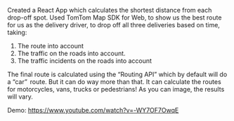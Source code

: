 Created a React App which calculates the shortest distance from each drop-off spot.
Used TomTom Map SDK for Web, to show us the best route for us as the delivery driver, to drop off all three deliveries based on time, taking: 
1. The route into account 
2. The traffic on the roads into account. 
3. The traffic incidents on the roads into account

The final route is calculated using the “Routing API” which by default will do a “car”  route. But it can do way more than that. It can calculate the routes for motorcycles, vans, trucks or pedestrians! As you can image, the results will vary. 

Demo: https://www.youtube.com/watch?v=-WY7OF7OwqE
